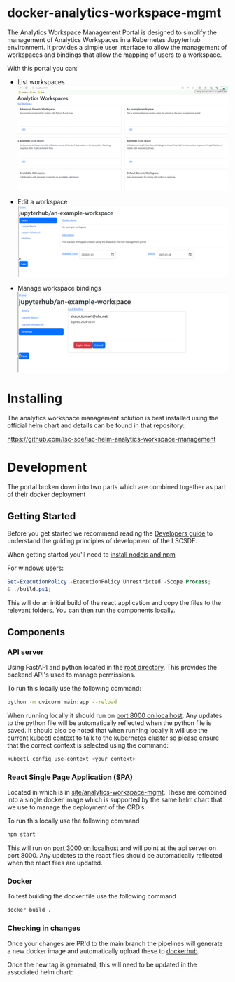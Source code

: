# docker-analytics-workspace-mgmt
The Analytics Workspace Management Portal is designed to simplify the management of Analytics Workspaces in a Kubernetes Jupyterhub environment. It provides a simple user interface to allow the management of workspaces and bindings that allow the mapping of users to a workspace.

With this portal you can:

* List workspaces
![Listing Workspaces](docs/listing-workspaces.png)


* Edit a workspace 
![Edit a workspace](docs/edit-workspace.png)

* Manage workspace bindings
![Manage workspace bindings](docs/manage-bindings.png)

# Installing
The analytics workspace management solution is best installed using the official helm chart and details can be found in that repository:

https://github.com/lsc-sde/iac-helm-analytics-workspace-management

# Development
The portal broken down into two parts which are combined together as part of their docker deployment

## Getting Started
Before you get started we recommend reading the [Developers guide](https://lsc-sde.github.io/lsc-sde/Developers.html) to understand the guiding principles of development of the LSCSDE.

When getting started you'll need to [install nodejs and npm](https://docs.npmjs.com/downloading-and-installing-node-js-and-npm)

For windows users:
```powershell
Set-ExecutionPolicy -ExecutionPolicy Unrestricted -Scope Process;
& ./build.ps1;
```

This will do an initial build of the react application and copy the files to the relevant folders. You can then run the components locally.

## Components
### API server 
Using FastAPI and python located in the [root directory](./). This provides the backend API's used to manage permissions.

To run this locally use the following command:
```bash
python -m uvicorn main:app --reload
```

When running locally it should run on [port 8000 on localhost](http://localhost:8000). Any updates to the python file will be automatically reflected when the python file is saved. It should also be noted that when running locally it will use the current kubectl context to talk to the kubernetes cluster so please ensure that the correct context is selected using the command:

```bash
kubectl config use-context <your context>
```

### React Single Page Application (SPA) 
Located in which is in [site/analytics-workspace-mgmt](site/analytics-workspace-mgmt/). These are combined into a single docker image which is supported by the same helm chart that we use to manage the deployment of the CRD’s.

To run this locally use the following command

```bash
npm start
```

This will run on [port 3000 on localhost](http://localhost:3000) and will point at the api server on port 8000. Any updates to the react files should be automatically reflected when the react files are updated.

### Docker
To test building the docker file use the following command

```bash
docker build .
```

### Checking in changes
Once your changes are PR'd to the main branch the pipelines will generate a new docker image and automatically upload these to [dockerhub](https://hub.docker.com/r/lscsde/analytics-workspace-mgmt).

Once the new tag is generated, this will need to be updated in the associated helm chart:
